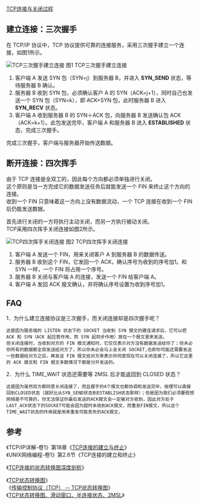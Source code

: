 [TCP连接与关闭过程](http://blog.csdn.net/phunxm/article/details/5085792)

## 建立连接：三次握手
在 TCP/IP 协议中，TCP 协议提供可靠的连接服务，采用三次握手建立一个连接，如图1所示。

![TCP三次握手建立连接](http://p.blog.csdn.net/images/p_blog_csdn_net/phunxm/EntryImages/20091227/TCPConnect.JPG)
图1 TCP三次握手建立连接

1. 客户端 A 发送 SYN 包（SYN=j）到服务器 B，并进入 **SYN_SEND** 状态，等待服务器 B 确认。  
2. 服务器 B 收到 SYN 包，必须确认客户 A 的 SYN（ACK=j+1），同时自己也发送一个 SYN 包（SYN=k），即 ACK+SYN 包，此时服务器 B 进入 **SYN_RECV** 状态。  
3. 客户端 A 收到服务器 B 的 SYN＋ACK 包，向服务器 B 发送确认包 ACK（ACK=k+1）。此包发送完毕，客户端 A 和服务器 B 进入 **ESTABLISHED** 状态，完成三次握手。  

完成三次握手，客户端与服务器开始传送数据。

## 断开连接：四次挥手
由于 TCP 连接是全双工的，因此每个方向都必须单独进行关闭。  
这个原则是当一方完成它的数据发送任务后就能发送一个 FIN 来终止这个方向的连接。  
收到一个 FIN 只意味着这一方向上没有数据流动，一个 TCP 连接在收到一个 FIN 后仍能发送数据。

首先进行关闭的一方将执行主动关闭，而另一方执行被动关闭。  
TCP采用四次挥手关闭连接如图2所示。  

![TCP四次挥手关闭连接](http://p.blog.csdn.net/images/p_blog_csdn_net/phunxm/EntryImages/20091227/TCPClose.JPG)
图2  TCP四次挥手关闭连接

1. 客户端 A 发送一个 FIN，用来关闭客户 A 到服务器 B 的数据传送。  
2. 服务器 B 收到这个 FIN，它发回一个 ACK，确认序号为收到的序号加1。和 SYN 一样，一个 FIN 将占用一个序号。  
3. 服务器 B 关闭与客户端 A 的连接，发送一个 FIN 给客户端 A。  
4. 客户端 A 发回 ACK 报文确认，并将确认序号设置为收到序号加1。

## FAQ
1．为什么建立连接协议是三次握手，而关闭连接却是四次握手呢？

	这是因为服务端的 LISTEN 状态下的 SOCKET 当收到 SYN 报文的建连请求后，它可以把 ACK 和 SYN（ACK 起应答作用，而 SYN 起同步作用）放在一个报文里来发送。  
	但关闭连接时，当收到对方的 FIN 报文通知时，它仅仅表示对方没有数据发送给你了；但未必你所有的数据都全部发送给对方了，所以你未必会马上会关闭 SOCKET,也即你可能还需要发送一些数据给对方之后，再发送 FIN 报文给对方来表示你同意现在可以关闭连接了，所以它这里的 ACK 报文和 FIN 报文多数情况下都是分开发送的。

2．为什么 TIME_WAIT 状态还需要等 2MSL 后才能返回到 CLOSED 状态？

	这是因为虽然双方都同意关闭连接了，而且握手的4个报文也都协调和发送完毕，按理可以直接回到CLOSED状态（就好比从SYN_SEND状态到ESTABLISH状态那样）；但是因为我们必须要假想网络是不可靠的，你无法保证你最后发送的ACK报文会一定被对方收到，因此对方处于LAST_ACK状态下的SOCKET可能会因为超时未收到ACK报文，而重发FIN报文，所以这个TIME_WAIT状态的作用就是用来重发可能丢失的ACK报文。

## 参考
《TCP/IP详解-卷1》第18章《[TCP连接的建立与终止](http://course.ccniit.com/CSTD/Linux/reference/files/018.PDF)》  
《UNIX网络编程-卷1》第2.6节《TCP连接的建立和终止》  

《[TCP连接的状态转换图深度剖析](http://www.diybl.com/course/6_system/linux/Linuxjs/2007104/76065.html)》  

《[TCP状态转换图](http://www.cnblogs.com/qlee/archive/2011/07/12/2104089.html)》  
《[传输控制协议（TCP） -- TCP状态转换图](http://www.cnblogs.com/xiehongfeng100/p/4605786.html)》  
《[TCP状态转换图、滑动窗口、半连接状态、2MSL](http://blog.csdn.net/fadefaraway/article/details/54633278)》  
